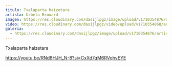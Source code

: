 ```yaml
---
titulo: Txalaparta haizetara
artista: Urbela Brouard
imagen: https://res.cloudinary.com/dasijlpgz/image/upload/v1710354876/artistas/Urbela/Txalaparta%20haizetara/Snapshot_160.png
video: https://res.cloudinary.com/dasijlpgz/video/upload/v1710354868/artistas/Urbela/Txalaparta%20haizetara/obra2_-_copia.mp4
galeria:
  - https://res.cloudinary.com/dasijlpgz/image/upload/v1710354876/artistas/Urbela/Txalaparta%20haizetara/Snapshot_160.png
---
```

Txalaparta haizetara

https://youtu.be/RNd8HJH_N-8?si=CxXd7qM6RVqhvEYE
